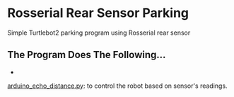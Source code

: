 # Rosserial Rear Sensor Parking
Simple Turtlebot2 parking program using Rosserial rear sensor

## The Program Does The Following...

*

[arduino_echo_distance.py](https://github.com/MohannedA/Rosserial_Rear_Sensor_Parking/blob/master/arduino_echo_distance.py): to control the robot based on sensor's readings.
